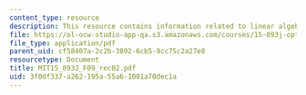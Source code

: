 ```yaml
---
content_type: resource
description: This resource contains information related to linear algebra review.
file: https://ol-ocw-studio-app-qa.s3.amazonaws.com/courses/15-093j-optimization-methods-fall-2009/3f0df337a262195a55a61001a70dec1a_MIT15_093J_F09_rec02.pdf
file_type: application/pdf
parent_uid: cf58407a-2c2b-3892-6cb5-9cc75c2a27e8
resourcetype: Document
title: MIT15_093J_F09_rec02.pdf
uid: 3f0df337-a262-195a-55a6-1001a70dec1a
---
```

